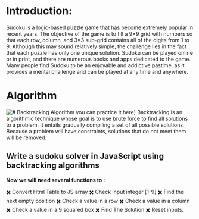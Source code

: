 # Introduction:

Sudoku is a logic-based puzzle game that has become extremely popular in recent years. The objective of the game is to fill a 9×9 grid with numbers so that each row, column, and 3×3 sub-grid contains all of the digits from 1 to 9. Although this may sound relatively simple, the challenge lies in the fact that each puzzle has only one unique solution. Sudoku can be played online or in print, and there are numerous books and apps dedicated to the game. Many people find Sudoku to be an enjoyable and addictive pastime, as it provides a mental challenge and can be played at any time and anywhere.

# Algorithm
![# Backtracking Algorithm you can practice it here](https://leetcode.com/problems/sudoku-solver/))
Backtracking is an algorithmic technique whose goal is to use brute force to find all solutions to a problem. It entails gradually compiling a set of all possible solutions. Because a problem will have constraints, solutions that do not meet them will be removed.

## Write a sudoku solver in JavaScript using backtracking algorithms

**Now we will need several functions to :**

 ✖️ Convert Html Table to JS array
 ✖️ Check input integer [1-9]
 ✖️ Find the next empty position
 ✖️ Check a value in a row
 ✖️ Check a value in a column
 ✖️ Check a value in a 9 squared box
 ✖️ Find The Solution
 ✖️ Reset inputs.



